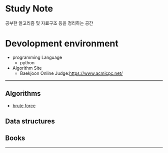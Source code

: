 Study Note 
===========
공부한 알고리즘 및 자료구조 등을 정리하는 공간
# Devolopment environment
* programming Language
    * python
* Algorithm Site
    * Baekjoon Online Judge:https://www.acmicpc.net/
<hr/>

## Algorithms 
* [brute force](https://github.com/SashaGwak/algorithms_python/tree/main/BOJ/brute_force)
## Data structures
## Books
<hr/>